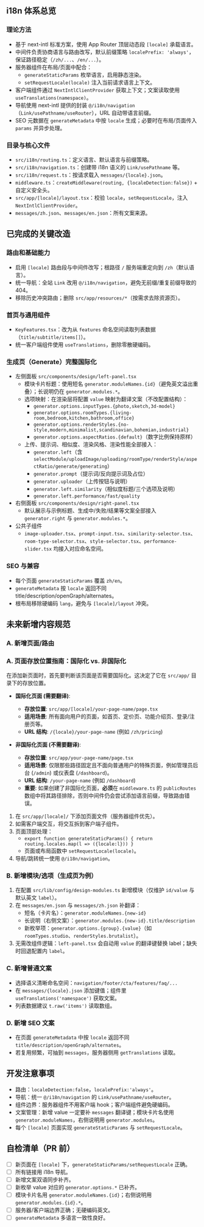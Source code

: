 ## i18n 体系总览

### 理论方法
- 基于 next-intl 标准方案，使用 App Router 顶层动态段 `[locale]` 承载语言。
- 中间件负责协商语言与路由改写，默认前缀策略 `localePrefix: 'always'`，保证路径稳定（`/zh/...`、`/en/...`）。
- 服务器组件在布局/页面中配合：
  - `generateStaticParams` 枚举语言，启用静态渲染。
  - `setRequestLocale(locale)` 注入当前请求语言上下文。
- 客户端组件通过 `NextIntlClientProvider` 获取上下文；文案读取使用 `useTranslations(namespace)`。
- 导航使用 next-intl 提供的封装 `@/i18n/navigation`（`Link/usePathname/useRouter`），URL 自动带语言前缀。
- SEO 元数据在 `generateMetadata` 中按 `locale` 生成；必要时在布局/页面传入 `params` 并异步处理。

### 目录与核心文件
- `src/i18n/routing.ts`：定义语言、默认语言与前缀策略。
- `src/i18n/navigation.ts`：创建带 i18n 语义的 `Link/usePathname` 等。
- `src/i18n/request.ts`：按请求载入 `messages/{locale}.json`。
- `middleware.ts`：`createMiddleware(routing, {localeDetection:false})` + 自定义安全头。
- `src/app/[locale]/layout.tsx`：校验 `locale`，`setRequestLocale`，注入 `NextIntlClientProvider`。
- `messages/zh.json`、`messages/en.json`：所有文案来源。

## 已完成的关键改造

### 路由和基础能力
- 启用 `[locale]` 路由段与中间件改写；根路径 `/` 服务端重定向到 `/zh`（默认语言）。
- 统一导航：全站 `Link` 改用 `@/i18n/navigation`，避免无前缀/重复前缀导致的 404。
- 移除历史冲突路由；删除 `src/app/resources/*`（按需求去除资源页）。

### 首页与通用组件
- `KeyFeatures.tsx`：改为从 `features` 命名空间读取列表数据（`title/subtitle/items[]`）。
- 统一客户端组件使用 `useTranslations`，删除零散硬编码。

### 生成页（Generate）完整国际化
- 左侧面板 `src/components/design/left-panel.tsx`
  - 模块卡片标题：使用短名 `generator.moduleNames.{id}`（避免英文溢出重叠）；长说明仍在 `generator.modules.*`。
  - 选项映射：在渲染层将配置 `value` 映射为翻译文案（不改配置结构）：
    - `generator.options.inputTypes.{photo,sketch,3d-model}`
    - `generator.options.roomTypes.{living-room,bedroom,kitchen,bathroom,office}`
    - `generator.options.renderStyles.{no-style,modern,minimalist,scandinavian,bohemian,industrial}`
    - `generator.options.aspectRatios.{default}`（数字比例保持原样）
  - 上传、提示词、相似度、渲染风格、渲染性能全部接入：
    - `generator.left`（含 `selectModule/uploadImage/uploading/roomType/renderStyle/aspectRatio/generate/generating`）
    - `generator.prompt`（提示词/反向提示词及占位）
    - `generator.uploader`（上传按钮与说明）
    - `generator.left.similarity`（相似度标题/三个选项及说明）
    - `generator.left.performance/fast/quality`
- 右侧面板 `src/components/design/right-panel.tsx`
  - 默认展示与示例标题、生成中/失败/结果等文案全部接入 `generator.right` 与 `generator.modules.*`。
- 公共子组件
  - `image-uploader.tsx`、`prompt-input.tsx`、`similarity-selector.tsx`、`room-type-selector.tsx`、`style-selector.tsx`、`performance-slider.tsx` 均接入对应命名空间。

### SEO 与兼容
- 每个页面 `generateStaticParams` 覆盖 `zh/en`。
- `generateMetadata` 按 `locale` 返回不同 title/description/openGraph/alternates。
- 根布局移除硬编码 `lang`，避免与 `[locale]/layout` 冲突。

## 未来新增内容规范

### A. 新增页面/路由
### A. 页面存放位置指南：国际化 vs. 非国际化

在添加新页面时，首先要判断该页面是否需要国际化。这决定了它在 `src/app/` 目录下的存放位置。

- **国际化页面 (需要翻译)**:
  - **存放位置**: `src/app/[locale]/your-page-name/page.tsx`
  - **适用场景**: 所有面向用户的页面，如首页、定价页、功能介绍页、登录/注册页等。
  - **URL 结构**: `/{locale}/your-page-name` (例如 `/zh/pricing`)

- **非国际化页面 (不需要翻译)**:
  - **存放位置**: `src/app/your-page-name/page.tsx`
  - **适用场景**: 仅限那些路径固定且不面向普通用户的特殊页面，例如管理员后台 (`/admin`) 或仪表盘 (`/dashboard`)。
  - **URL 结构**: `/your-page-name` (例如 `/dashboard`)
  - **重要**: 如果创建了非国际化页面，**必须**在 `middleware.ts` 的 `publicRoutes` 数组中将其路径排除，否则中间件仍会尝试添加语言前缀，导致路由错误。


1. 在 `src/app/[locale]/` 下添加页面文件（服务器组件优先）。
2. 如需客户端交互，将交互拆到客户端子组件。
3. 页面顶部处理：
   - `export function generateStaticParams() { return routing.locales.map(l => ({locale:l})) }`
   - 页面或布局函数中 `setRequestLocale(locale)`。
4. 导航/跳转统一使用 `@/i18n/navigation`。

### B. 新增模块/选项（生成页为例）
1. 在配置 `src/lib/config/design-modules.ts` 新增模块（仅维护 `id/value` 与默认英文 `label`）。
2. 在 `messages/en.json` 与 `messages/zh.json` 补翻译：
   - 短名（卡片名）：`generator.moduleNames.{new-id}`
   - 长说明（右侧文案）：`generator.modules.{new-id}.title/description`
   - 新枚举项：`generator.options.{group}.{value}`（如 `roomTypes.studio`、`renderStyles.brutalist`）。
3. 无需改组件逻辑：`left-panel.tsx` 会自动用 `value` 的翻译键替换 label；缺失时回退配置内 `label`。

### C. 新增普通文案
- 选择语义清晰命名空间：`navigation/footer/cta/features/faq/...`
- 在 `messages/{locale}.json` 添加键值；组件里 `useTranslations('namespace')` 获取文案。
- 列表数据建议 `t.raw('items')` 读取数组。

### D. 新增 SEO 文案
- 在页面 `generateMetadata` 中按 `locale` 返回不同 `title/description/openGraph/alternates`。
- 若复用频繁，可抽到 `messages`，服务器侧用 `getTranslations` 读取。

## 开发注意事项
- 路由：`localeDetection:false`，`localePrefix:'always'`。
- 导航：统一 `@/i18n/navigation` 的 `Link/usePathname/useRouter`。
- 组件边界：服务器组件不用客户端 hook；客户端组件避免硬编码。
- 文案管理：新增 value 一定要补 `messages` 翻译键；模块卡片名使用 `generator.moduleNames`，右侧说明用 `generator.modules`。
- 每个 `[locale]` 页面实现 `generateStaticParams` 与 `setRequestLocale`。

## 自检清单（PR 前）
- [ ] 新页面在 `[locale]` 下，`generateStaticParams/setRequestLocale` 正确。
- [ ] 所有链接用 i18n 导航。
- [ ] 新增文案双语同步补齐。
- [ ] 新枚举 value 对应的 `generator.options.*` 已补齐。
- [ ] 模块卡片名用 `generator.moduleNames.{id}`；右侧说明用 `generator.modules.{id}.*`。
- [ ] 服务器/客户端边界正确；无硬编码英文。
- [ ] `generateMetadata` 多语言一致性良好。